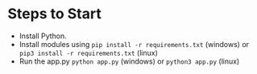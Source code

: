 # Steps to Start 
  - Install Python. 
  - Install modules using `pip install -r requirements.txt` (windows) or `pip3 install -r requirements.txt` (linux)
  - Run the app.py `python app.py` (windows) or `python3 app.py` (linux)
